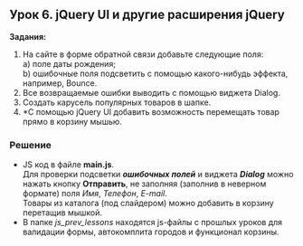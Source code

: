 ## Урок 6. jQuery UI и другие расширения jQuery
**Задания:** 
1. На сайте в форме обратной связи добавьте следующие поля:  
  a) поле даты рождения;  
  b) ошибочные поля подсветить с помощью какого-нибудь эффекта, например, Bounce.  
2. Все возвращаемые ошибки выводить с помощью виджета Dialog.  
3. Создать карусель популярных товаров в шапке.  
4. *C помощью jQuery UI добавить возможность перемещать товар прямо в корзину мышью.  

### Решение
- JS код в файле **main.js**.  
Для проверки подсветки ***ошибочных полей*** и виджета ***Dialog*** можно нажать кнопку **Отправить**, не заполняя (заполнив в неверном формате) поля *Имя*, *Телефон*, *E-mail*.  
Товары из каталога (под слайдером) можно добавить в корзину перетащив мышкой.  
- В папке *js_prev_lessons* находятся js-файлы с прошлых уроков для валидации формы, автокомплита городов и функционал корзины.  
